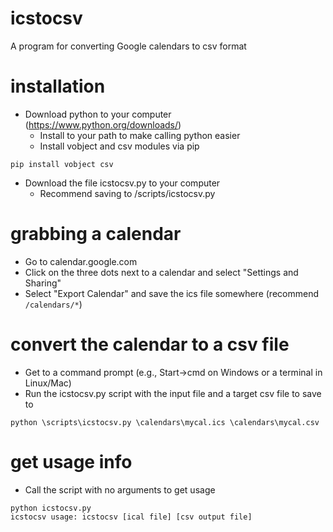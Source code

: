 # icstocsv
A program for converting Google calendars to csv format

# installation
* Download python to your computer (https://www.python.org/downloads/)
  * Install to your path to make calling python easier
  * Install vobject and csv modules via pip
```
pip install vobject csv
```
* Download the file icstocsv.py to your computer
  * Recommend saving to /scripts/icstocsv.py

# grabbing a calendar
* Go to calendar.google.com
* Click on the three dots next to a calendar and select "Settings and Sharing"
* Select "Export Calendar" and save the ics file somewhere (recommend `/calendars/*`)

# convert the calendar to a csv file
* Get to a command prompt (e.g., Start->cmd on Windows or a terminal in Linux/Mac)
* Run the icstocsv.py script with the input file and a target csv file to save to

```
python \scripts\icstocsv.py \calendars\mycal.ics \calendars\mycal.csv
```

# get usage info
* Call the script with no arguments to get usage
```
python icstocsv.py
icstocsv usage: icstocsv [ical file] [csv output file]
```
